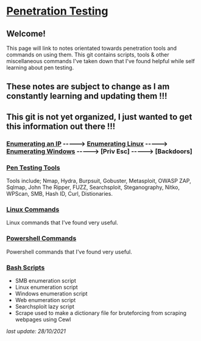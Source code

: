# [Penetration Testing](https://h1dz.github.io/Pen-Testing/)  


## **Welcome!**
 

This page will link to notes orientated towards penetration tools and commands on using them.
This git contains scripts, tools & other miscellaneous commands I've taken down that I've found helpful while self learning about pen testing. 

## These notes are subject to change as I am constantly learning and updating them !!!     
     
## This git is not yet organized, I just wanted to get this information out there !!!    
    

### [Enumerating an IP](https://github.com/h1dz/Pen-Testing/blob/Methodology/Enumeration.md) -----> [Enumerating Linux](https://github.com/h1dz/Pen-Testing/blob/Methodology/LinuxEnum.md) -----> [Enumerating Windows](https://github.com/h1dz/Pen-Testing/blob/Methodology/WinEnum.md) -----> [Priv Esc] -----> [Backdoors]                          
      
   
### [Pen Testing Tools](https://github.com/h1dz/Pen-Testing/tree/Tools)
Tools include; Nmap, Hydra, Burpsuit, Gobuster, Metasploit, OWASP ZAP, Sqlmap, John The Ripper, FUZZ, Searchsploit, Steganography, Nitko, WPScan, SMB, Hash ID, Curl, Distionaries.
   
### [Linux Commands](https://github.com/h1dz/Pen-Testing/blob/Commands/Bash.md)
Linux commands that I've found very useful.  

### [Powershell Commands](https://github.com/h1dz/Pen-Testing/blob/Commands/Powershell.md)
Powershell commands that I've found very useful.

### [Bash Scripts](https://github.com/h1dz/Pen-Testing/tree/BashScripts) 
- SMB enumeration script
- Linux enumeration script
- Windows enumeration script
- Web enumeration script 
- Searchsploit lazy script  
- Scrape used to make a dictionary file for bruteforcing from scraping webpages using Cewl
      
_last update: 28/10/2021_
